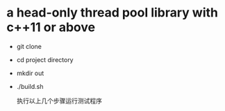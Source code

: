 # a head-only thread pool library with c++11 or above
- git clone
- cd project directory
- mkdir out
- ./build.sh

    执行以上几个步骤运行测试程序